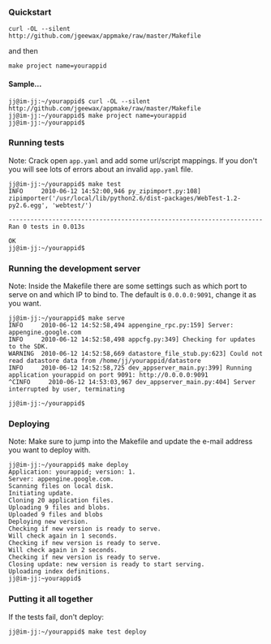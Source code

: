 ### Quickstart

    curl -OL --silent http://github.com/jgeewax/appmake/raw/master/Makefile

and then

    make project name=yourappid

#### Sample...

    jj@im-jj:~/yourappid$ curl -OL --silent http://github.com/jgeewax/appmake/raw/master/Makefile
    jj@im-jj:~/yourappid$ make project name=yourappid
    jj@im-jj:~/yourappid$ 

### Running tests
Note: Crack open `app.yaml` and add some url/script mappings. If you don't you
will see lots of errors about an invalid `app.yaml` file.

    jj@im-jj:~/yourappid$ make test
    INFO     2010-06-12 14:52:00,946 py_zipimport.py:108] zipimporter('/usr/local/lib/python2.6/dist-packages/WebTest-1.2-py2.6.egg', 'webtest/')

    ----------------------------------------------------------------------
    Ran 0 tests in 0.013s

    OK
    jj@im-jj:~/yourappid$ 

### Running the development server
Note: Inside the Makefile there are some settings such as which port to serve on
and which IP to bind to. The default is `0.0.0.0:9091`, change it as you want.

    jj@im-jj:~/yourappid$ make serve
    INFO     2010-06-12 14:52:58,494 appengine_rpc.py:159] Server: appengine.google.com
    INFO     2010-06-12 14:52:58,498 appcfg.py:349] Checking for updates to the SDK.
    WARNING  2010-06-12 14:52:58,669 datastore_file_stub.py:623] Could not read datastore data from /home/jj/yourappid/datastore
    INFO     2010-06-12 14:52:58,725 dev_appserver_main.py:399] Running application yourappid on port 9091: http://0.0.0.0:9091
    ^CINFO     2010-06-12 14:53:03,967 dev_appserver_main.py:404] Server interrupted by user, terminating

    jj@im-jj:~/yourappid$ 

### Deploying
Note: Make sure to jump into the Makefile and update the e-mail address you want
to deploy with.

    jj@im-jj:~/yourappid$ make deploy
    Application: yourappid; version: 1.
    Server: appengine.google.com.
    Scanning files on local disk.
    Initiating update.
    Cloning 20 application files.
    Uploading 9 files and blobs.
    Uploaded 9 files and blobs
    Deploying new version.
    Checking if new version is ready to serve.
    Will check again in 1 seconds.
    Checking if new version is ready to serve.
    Will check again in 2 seconds.
    Checking if new version is ready to serve.
    Closing update: new version is ready to start serving.
    Uploading index definitions.
    jj@im-jj:~yourappid$

### Putting it all together
If the tests fail, don't deploy:

    jj@im-jj:~/yourappid$ make test deploy

